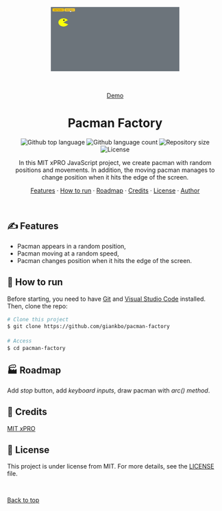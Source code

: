 <div align="center" id="top"> 
  <img src="./images/demo.gif" alt="Pacman Factory" width="300" height="150"/>

&#xa0;

<a href="https://github.com/giankbo/pacman-factory">Demo</a>

</div>

<h1 align="center">Pacman Factory</h1>

<p align="center">
  <img alt="Github top language" src="https://img.shields.io/github/languages/top/giankbo/pacman-factory?color=blue">

  <img alt="Github language count" src="https://img.shields.io/github/languages/count/giankbo/pacman-factory?color=blue">

  <img alt="Repository size" src="https://img.shields.io/github/repo-size/giankbo/pacman-factory?color=blue">

  <img alt="License" src="https://img.shields.io/github/license/giankbo/pacman-factory?color=brightgreen">
</p>

<p align="center" markdown="1">
  In this MIT xPRO JavaScript project, we create pacman with random positions and movements. In addition, the moving pacman manages to change position when it hits   the edge of the screen.
</p>

<p align="center">
   <a href="#writing_hand-features">Features</a>
   ·
   <a href="#checkered_flag-how-to-run">How to run</a>
   ·
   <a href="#factory-roadmap">Roadmap</a>
   ·
   <a href="#handshake-credits">Credits</a>
   ·
   <a href="#memo-license">License</a>
   ·
   <a href="https://github.com/giankbo" target="_blank">Author</a>
</p>

<br>

## :writing_hand: Features

- Pacman appears in a random position,
- Pacman moving at a random speed,
- Pacman changes position when it hits the edge of the screen.

## :checkered_flag: How to run

Before starting, you need to have [Git](https://git-scm.com) and [Visual Studio Code](https://code.visualstudio.com/) installed. Then, clone the repo:

```bash
# Clone this project
$ git clone https://github.com/giankbo/pacman-factory

# Access
$ cd pacman-factory

```
## :factory: Roadmap

Add *stop* button, add *keyboard inputs*, draw pacman with *arc() method*.

## :handshake: Credits

<a href="https://xpro.mit.edu/" target="_blank">MIT xPRO</a>

## :memo: License

This project is under license from MIT. For more details, see the [LICENSE](LICENSE.md) file.

&#xa0;

<a href="#top">Back to top</a>
